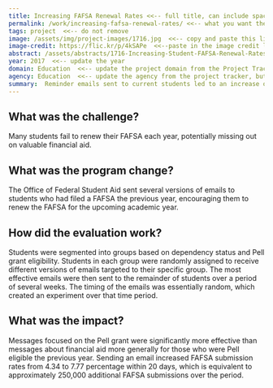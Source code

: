 ```yaml
---
title: Increasing FAFSA Renewal Rates <<-- full title, can include spaces
permalink: /work/increasing-fafsa-renewal-rates/ <<-- what you want the end of the hyperlink to appear as on the real website
tags: project  <<-- do not remove
image: /assets/img/project-images/1716.jpg  <<-- copy and paste this line in from the header of where you uploaded the image, beginning with the first backslash through the end of the image name (.jpg)
image-credit: https://flic.kr/p/4kSAPe  <<--paste in the image credit link
abstract: /assets/abstracts/1716-Increasing-Student-FAFSA-Renewal-Rates.pdf  <<-- copy and paste this line in from the header of where you uploaded the abstract, beginning with the first backslash through the end of the file name (.pdf)
year: 2017  <<-- update the year
domain: Education  <<-- update the project domain from the Project Tracker
agency: Education  <<-- update the agency from the project tracker, but check the OES website on the work page to see how we have chosen to abbreviate for the purpose of filters (e.g., USDA is Agriculture)
summary:  Reminder emails sent to current students led to an increase of approximately 250,000 FAFSA submissions between October 25 and November 15, 2016.  <<-- develop short teaser of project impact to become the intro on the main page, and header on the project page
---
```

## What was the challenge?

Many students fail to renew their FAFSA each year, potentially missing out on valuable financial aid.

## What was the program change?

The Office of Federal Student Aid sent several versions of emails to students who had filed a FAFSA the previous year, encouraging them to renew the FAFSA for the upcoming academic year.

## How did the evaluation work?

Students were segmented into groups based on dependency status and Pell grant eligibility. Students in each group were randomly assigned to receive different versions of emails targeted to their specific group. The most effective emails were then sent to the remainder of students over a period of several weeks. The timing of the emails was essentially random, which created an experiment over that time period.

## What was the impact?

Messages focused on the Pell grant were significantly more effective than messages about financial aid more generally for those who were Pell eligible the previous year. Sending an email increased FAFSA submission rates from 4.34 to 7.77 percentage within 20 days, which is equivalent to approximately 250,000 additional FAFSA submissions over the period.

